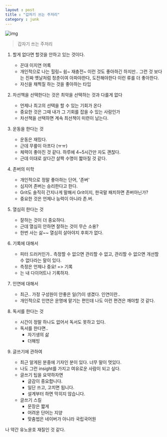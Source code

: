 ```yaml
---
layout : post
title : "갑자기 쓰는 주저리"
category : junk
---
```


![img](https://images.unsplash.com/photo-1597145021589-6c93775b8717?ixlib=rb-1.2.1&ixid=eyJhcHBfaWQiOjEyMDd9&auto=format&fit=crop&w=2219&q=80)

> 갑자기 쓰는 주저리


1. 할게 없다면 할것을 안하고 있는 것이다.
    - 꼰대 이지연 어록
    - 개인적으로 나는 힐링~ 쉼~ 재충전~ 이런 것도 좋아하긴 하지만.. 그런 것 보다는 진짜 옛날처럼 청춘이여 아파야한다, 도전해야한다 이런 류를 더 좋아한다. 
    - 자신을 채찍질 하는 것을 좋아하는 타입

2. 차선책을 선택한다는 것은 최악을 선택하는 것과 다를게 없다
    - 언제나 최고의 선택을 할 수 있는 기회가 온다
    - 중요한 것은 그때 내가 그 기회를 잡을 수 있는 사람인가
    - 차선책을 선택하면 계속 최선책이 미련이 남는다.

3. 운동을 한다는 것
    - 운동은 재밌다.
    - 근데 무릎이 아프다 (ㅠㅠ)
    - 체력이 좋아진 것 같다. 하루에 4~5시간만 자도 괜찮다.
    - 근데 이대로 살다간 살짝 수명이 짧아질 것 같다.

4. 존버의 미학
    - 개인적으로 정말 좋아하는 단어, '존버'
    - 심지어 존버는 승리한다고 한다.
    - Grit도 솔직히 간지나게 말해서 Grit이지, 한국말 패치하면 존버아닌가?
    - 중요한 것은 언제나 능력이 아니라 존.버.

5. 열심히 한다는 것
    - 잘하는 것이 더 중요하다.
    - 근데 열심히 안하면 잘하는 것이 무슨 소용?
    - 한번 사는 삶~~ 열심히 살아야지 후회가 없다.

6. 기록에 대해서
    - 피터 드러커인가.. 측정할 수 없으면 관리할 수 없고, 관리할 수 없으면 개선할 수 없다라는 말이 있다.
    - 측정은 언제나 중요! => 기록
    - 는 내 다이어트나 기록하자.

7. 인연에 대해서
    - 최근.. 가정 구성원이 안좋은 일(?)이 생겼다. 인연이란..
    - 개인적으로 인연은 운명에 맡기는 편인데 나도 이런 편견은 깨야할 것 같다.

8. 독서를 한다는 것
    - 시간이 정말 하나도 없어서 독서도 못하고 있다.
    - 독서를 한다면..
        - 자기생의 삶
        - 더해빙

9. 글쓰기에 관하여
    - 최근 알게된 분중에 기자인 분이 있다. 너무 말이 멋있다.
    - 나도 그런 insight를 가지고 여유로운 사람이 되고 싶다.
    - 글쓰기 팁을 요약하자면
        - 글감이 중요합니다.
        - 일단 쓰고, 고치면 됩니다.
        - 설계부터 하면 막히지 않습니다.
    - 글쓰기 스킬
        - 문장은 짧게
        - 어려운 단어는 지양
        - 맞춤법은 네이버가 아니라 국립국어원

나 약간 유노윤호 재질인 것 같다.